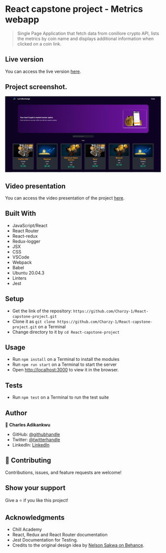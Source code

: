 # React capstone project - Metrics webapp

> Single Page Application that fetch data from conillore crypto API, lists the metrics by coin name and displays additional information when clicked on a coin link.

## Live version

You can access the live version [here](#).

## Project screenshot.

![screenshot](/public/images/Screenshot.jpeg)
## Video presentation

You can access the video presentation of the project [here](https://www.loom.com/share/2615c8e2b5014d7f8013392afc47bfc0).

## Built With

- JavaScript/React
- React Router
- React-redux
- Redux-logger
- JSX
- CSS
- VSCode
- Webpack
- Babel
- Ubuntu 20.04.3
- Linters
- Jest

## Setup

- Get the link of the repository: `https://github.com/Charzy-1/React-capstone-project.git`
- Clone it as `git clone https://github.com/Charzy-1/React-capstone-project.git` on a Terminal
- Change directory to it by `cd React-capstone-project`

## Usage

- Run `npm install` on a Terminal to install the modules
- Run `npm run start` on a Terminal to start the server 
- Open [http://localhost:3000](http://localhost:3000) to view it in the browser.

## Tests

- Run `npm test` on a Terminal to run the test suite

## Author

👤 **Charles Adikankwu**

- GitHub: [@githubhandle](https://github.com/Charzy-1)
- Twitter: [@twitterhandle](https://x.com/CharlyB124?t=DqI9VdevQ1kz7k3u2dOOtQ&s=08)
- LinkedIn: [LinkedIn](https://www.linkedin.com/in/charles-adikankwu)


## 🤝 Contributing

Contributions, issues, and feature requests are welcome!

## Show your support

Give a ⭐️ if you like this project!

## Acknowledgments

- Chill Academy
- React, Redux and React Router documentation
- Jest Documentation for Testing.
- Credits to the original design idea by [Nelson Sakwa on Behance](https://www.behance.net/sakwadesignstudio).